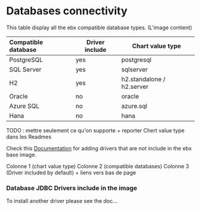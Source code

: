 # Databases connectivity 

This table display all the ebx compatible database types. (L'image contient)

| Compatible database | Driver include  | Chart value type          |
|:--------------------|-----------------|---------------------------|
| PostgreSQL          | yes             | postgresql                |  
| SQL Server          | yes             | sqlserver                 |  
| H2                  | yes             | h2.standalone / h2.server |  Si référencé mettre sur des lignes différrentes
| Oracle              | no              | oracle                    |
| Azure SQL           | no              | azure.sql                 |
| Hana                | no              | hana                      |


TODO : mettre seulement ce qu'on supporte + reporter Chert value type dans les Readmes

Check this [Documentation](https://docs.tibco.com/pub/ebx/latest/doc/html/en/ece/customizing_the_image.html#_adding_a_new_jdbc_driver) for adding drivers that are not include in the ebx base image.


Colonne 1 (chart value type)
Colonne 2 (compatible databases)
Colonne 3 (Driver included by default) + liens vers bas de page 

### Database JDBC Drivers include in the image  

To install another driver please see the doc...



 